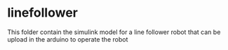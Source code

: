 # linefollower
This folder contain the simulink model for a line follower robot that can be upload in the arduino to operate the robot

